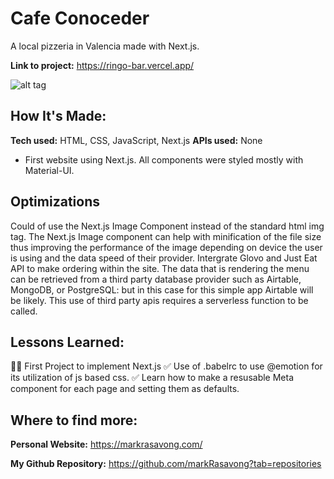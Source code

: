 # Cafe Conoceder

A local pizzeria in Valencia made with Next.js.

**Link to project:** https://ringo-bar.vercel.app/

![alt tag](./ringo_bar.gif)

## How It's Made:

**Tech used:** HTML, CSS, JavaScript, Next.js
**APIs used:** None

- First website using Next.js. All components were styled mostly with Material-UI.

## Optimizations

Could of use the Next.js Image Component instead of the standard html img tag. The Next.js Image component can help with minification of the file size thus improving the performance of the image depending on device the user is using and the data speed of their provider. Intergrate Glovo and Just Eat API to make ordering within the site. The data that is rendering the menu can be retrieved from a third party database provider such as Airtable, MongoDB, or PostgreSQL: but in this case for this simple app Airtable will be likely. This use of third party apis requires a serverless function to be called.

## Lessons Learned:

👩‍💻 First Project to implement Next.js
✅ Use of .babelrc to use @emotion for its utilization of js based css.
✅ Learn how to make a resusable Meta component for each page and setting them as defaults.

## Where to find more:

**Personal Website:** https://markrasavong.com/

**My Github Repository:** https://github.com/markRasavong?tab=repositories
